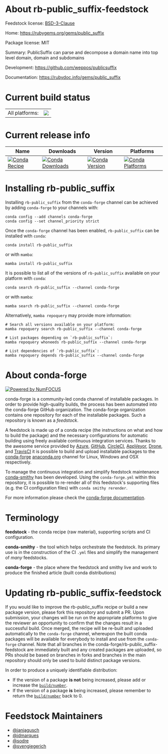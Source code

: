 About rb-public_suffix-feedstock
================================

Feedstock license: [BSD-3-Clause](https://github.com/conda-forge/rb-public_suffix-feedstock/blob/main/LICENSE.txt)

Home: https://rubygems.org/gems/public_suffix

Package license: MIT

Summary: PublicSuffix can parse and decompose a domain name into top level domain, domain and subdomains

Development: https://github.com/weppos/publicsuffix

Documentation: https://rubydoc.info/gems/public_suffix

Current build status
====================


<table><tr><td>All platforms:</td>
    <td>
      <a href="https://dev.azure.com/conda-forge/feedstock-builds/_build/latest?definitionId=7599&branchName=main">
        <img src="https://dev.azure.com/conda-forge/feedstock-builds/_apis/build/status/rb-public_suffix-feedstock?branchName=main">
      </a>
    </td>
  </tr>
</table>

Current release info
====================

| Name | Downloads | Version | Platforms |
| --- | --- | --- | --- |
| [![Conda Recipe](https://img.shields.io/badge/recipe-rb--public__suffix-green.svg)](https://anaconda.org/conda-forge/rb-public_suffix) | [![Conda Downloads](https://img.shields.io/conda/dn/conda-forge/rb-public_suffix.svg)](https://anaconda.org/conda-forge/rb-public_suffix) | [![Conda Version](https://img.shields.io/conda/vn/conda-forge/rb-public_suffix.svg)](https://anaconda.org/conda-forge/rb-public_suffix) | [![Conda Platforms](https://img.shields.io/conda/pn/conda-forge/rb-public_suffix.svg)](https://anaconda.org/conda-forge/rb-public_suffix) |

Installing rb-public_suffix
===========================

Installing `rb-public_suffix` from the `conda-forge` channel can be achieved by adding `conda-forge` to your channels with:

```
conda config --add channels conda-forge
conda config --set channel_priority strict
```

Once the `conda-forge` channel has been enabled, `rb-public_suffix` can be installed with `conda`:

```
conda install rb-public_suffix
```

or with `mamba`:

```
mamba install rb-public_suffix
```

It is possible to list all of the versions of `rb-public_suffix` available on your platform with `conda`:

```
conda search rb-public_suffix --channel conda-forge
```

or with `mamba`:

```
mamba search rb-public_suffix --channel conda-forge
```

Alternatively, `mamba repoquery` may provide more information:

```
# Search all versions available on your platform:
mamba repoquery search rb-public_suffix --channel conda-forge

# List packages depending on `rb-public_suffix`:
mamba repoquery whoneeds rb-public_suffix --channel conda-forge

# List dependencies of `rb-public_suffix`:
mamba repoquery depends rb-public_suffix --channel conda-forge
```


About conda-forge
=================

[![Powered by
NumFOCUS](https://img.shields.io/badge/powered%20by-NumFOCUS-orange.svg?style=flat&colorA=E1523D&colorB=007D8A)](https://numfocus.org)

conda-forge is a community-led conda channel of installable packages.
In order to provide high-quality builds, the process has been automated into the
conda-forge GitHub organization. The conda-forge organization contains one repository
for each of the installable packages. Such a repository is known as a *feedstock*.

A feedstock is made up of a conda recipe (the instructions on what and how to build
the package) and the necessary configurations for automatic building using freely
available continuous integration services. Thanks to the awesome service provided by
[Azure](https://azure.microsoft.com/en-us/services/devops/), [GitHub](https://github.com/),
[CircleCI](https://circleci.com/), [AppVeyor](https://www.appveyor.com/),
[Drone](https://cloud.drone.io/welcome), and [TravisCI](https://travis-ci.com/)
it is possible to build and upload installable packages to the
[conda-forge](https://anaconda.org/conda-forge) [anaconda.org](https://anaconda.org/)
channel for Linux, Windows and OSX respectively.

To manage the continuous integration and simplify feedstock maintenance
[conda-smithy](https://github.com/conda-forge/conda-smithy) has been developed.
Using the ``conda-forge.yml`` within this repository, it is possible to re-render all of
this feedstock's supporting files (e.g. the CI configuration files) with ``conda smithy rerender``.

For more information please check the [conda-forge documentation](https://conda-forge.org/docs/).

Terminology
===========

**feedstock** - the conda recipe (raw material), supporting scripts and CI configuration.

**conda-smithy** - the tool which helps orchestrate the feedstock.
                   Its primary use is in the construction of the CI ``.yml`` files
                   and simplify the management of *many* feedstocks.

**conda-forge** - the place where the feedstock and smithy live and work to
                  produce the finished article (built conda distributions)


Updating rb-public_suffix-feedstock
===================================

If you would like to improve the rb-public_suffix recipe or build a new
package version, please fork this repository and submit a PR. Upon submission,
your changes will be run on the appropriate platforms to give the reviewer an
opportunity to confirm that the changes result in a successful build. Once
merged, the recipe will be re-built and uploaded automatically to the
`conda-forge` channel, whereupon the built conda packages will be available for
everybody to install and use from the `conda-forge` channel.
Note that all branches in the conda-forge/rb-public_suffix-feedstock are
immediately built and any created packages are uploaded, so PRs should be based
on branches in forks and branches in the main repository should only be used to
build distinct package versions.

In order to produce a uniquely identifiable distribution:
 * If the version of a package **is not** being increased, please add or increase
   the [``build/number``](https://docs.conda.io/projects/conda-build/en/latest/resources/define-metadata.html#build-number-and-string).
 * If the version of a package **is** being increased, please remember to return
   the [``build/number``](https://docs.conda.io/projects/conda-build/en/latest/resources/define-metadata.html#build-number-and-string)
   back to 0.

Feedstock Maintainers
=====================

* [@janjagusch](https://github.com/janjagusch/)
* [@jdmarques](https://github.com/jdmarques/)
* [@sodre](https://github.com/sodre/)
* [@svengiegerich](https://github.com/svengiegerich/)

